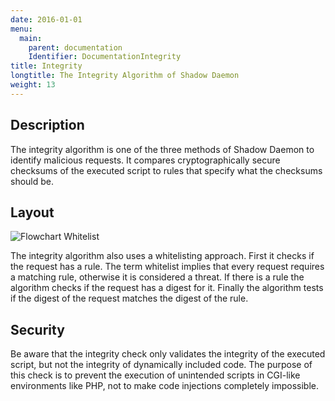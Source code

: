 ```yaml
---
date: 2016-01-01
menu:
  main:
    parent: documentation
    Identifier: DocumentationIntegrity
title: Integrity
longtitle: The Integrity Algorithm of Shadow Daemon
weight: 13
---
```


## Description

The integrity algorithm is one of the three methods of Shadow Daemon to identify malicious requests.
It compares cryptographically secure checksums of the executed script to rules that specify what the checksums should be.

## Layout

![Flowchart Whitelist](/img/documentation/integrity.svg)

The integrity algorithm also uses a whitelisting approach.
First it checks if the request has a rule.
The term whitelist implies that every request requires a matching rule, otherwise it is considered a threat.
If there is a rule the algorithm checks if the request has a digest for it.
Finally the algorithm tests if the digest of the request matches the digest of the rule.

## Security

Be aware that the integrity check only validates the integrity of the executed script, but not the integrity of dynamically included code.
The purpose of this check is to prevent the execution of unintended scripts in CGI-like environments like PHP, not to make code injections completely impossible.
